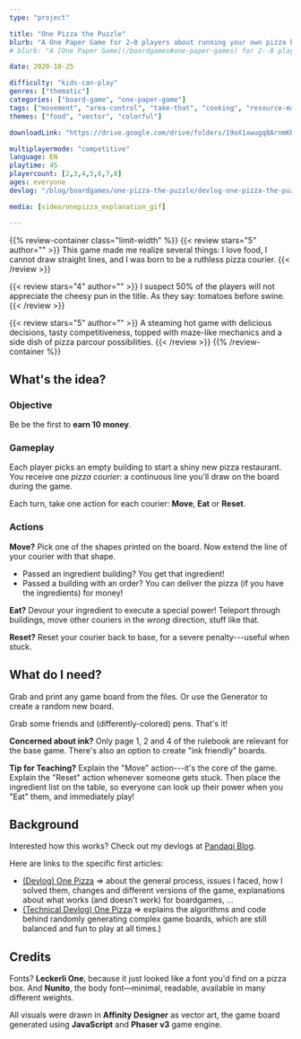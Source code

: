 ```yaml
---
type: "project"

title: "One Pizza the Puzzle"
blurb: "A One Paper Game for 2–8 players about running your own pizza business. A raging rivalry, however, makes it impossible to cross paths with other pizza couriers without causing huge problems ..."
# blurb: "A [One Paper Game](/boardgames#one-paper-games) for 2--8 players about running your own pizza business, but a raging rivalry forbids crossing paths with other pizza couriers."

date: 2020-10-25

difficulty: "kids-can-play"
genres: ["thematic"]
categories: ["board-game", "one-paper-game"]
tags: ["movement", "area-control", "take-that", "cooking", "resource-management", "turn-based"]
themes: ["food", "vector", "colorful"]

downloadLink: "https://drive.google.com/drive/folders/19oX1xwugq8ArnmKhe8kDO5fuZNPDTfKd"

multiplayermode: "competitive"
language: EN
playtime: 45
playercount: [2,3,4,5,6,7,8]
ages: everyone
devlog: "/blog/boardgames/one-pizza-the-puzzle/devlog-one-pizza-the-puzzle/"

media: [video/onepizza_explanation_gif]

---
```


{{% review-container class="limit-width" %}}
  {{< review stars="5" author="" >}}
  This game made me realize several things: I love food, I cannot draw straight lines, and I was born to be a ruthless pizza courier.
  {{< /review >}}

  {{< review stars="4" author="" >}}
  I suspect 50% of the players will not appreciate the cheesy pun in the title. As they say: tomatoes before swine.
  {{< /review >}}

  {{< review stars="5" author="" >}}
  A steaming hot game with delicious decisions, tasty competitiveness, topped with maze-like mechanics and a side dish of pizza parcour possibilities.
  {{< /review >}}
{{% /review-container %}}

## What's the idea?

### Objective

Be be the first to **earn 10 money**.

### Gameplay

Each player picks an empty building to start a shiny new pizza restaurant. You receive one _pizza courier_: a continuous line you'll draw on the board during the game.

Each turn, take one action for each courier: **Move**, **Eat** or **Reset**.

### Actions

**Move?** Pick one of the shapes printed on the board. Now extend the line of your courier with that shape.
* Passed an ingredient building? You get that ingredient!
* Passed a building with an order? You can deliver the pizza (if you have the ingredients) for money!

**Eat?** Devour your ingredient to execute a special power! Teleport through buildings, move other couriers in the _wrong_ direction, stuff like that.

**Reset?** Reset your courier back to base, for a severe penalty---useful when stuck.

## What do I need?

Grab and print any game board from the files. Or use the Generator to create a random new board.

Grab some friends and (differently-colored) pens. That's it!

**Concerned about ink?** Only page 1, 2 and 4 of the rulebook are relevant for the base game. There's also an option to create "ink friendly" boards.

**Tip for Teaching?** Explain the "Move" action---it's the core of the game. Explain the "Reset" action whenever someone gets stuck. Then place the ingredient list on the table, so everyone can look up their power when you "Eat" them, and immediately play! 

## Background

Interested how this works? Check out my devlogs at [Pandaqi Blog](/blog/boardgames/one-pizza-the-puzzle). 

Here are links to the specific first articles:
- [(Devlog) One Pizza](/blog/boardgames/one-pizza-the-puzzle/devlog-one-pizza-the-puzzle) => about the general process, issues I faced, how I solved them, changes and different versions of the game, explanations about what works (and doesn't work) for boardgames, ...
- [(Technical Devlog) One Pizza](/blog/boardgames/one-pizza-the-puzzle/tech-devlog-one-pizza-the-puzzle) => explains the algorithms and code behind randomly generating complex game boards, which are still balanced and fun to play at all times.)

## Credits

Fonts? **Leckerli One**, because it just looked like a font you'd find on a pizza box. And **Nunito**, the body font&mdash;minimal, readable, available in many different weights.

All visuals were drawn in **Affinity Designer** as vector art, the game board generated using **JavaScript** and **Phaser v3** game engine.